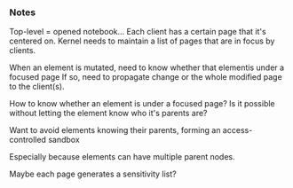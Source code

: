 ### Notes

Top-level = opened notebook...
Each client has a certain page that it's centered on.
Kernel needs to maintain a list of pages that are in focus by clients.

When an element is mutated, need to know whether that elementis under a focused page
If so, need to propagate change or the whole modified page to the client(s).

How to know whether an element is under a focused page? Is it possible without letting
the element know who it's parents are?

Want to avoid elements knowing their parents, forming an access-controlled sandbox

Especially because elements can have multiple parent nodes.

Maybe each page generates a sensitivity list?
